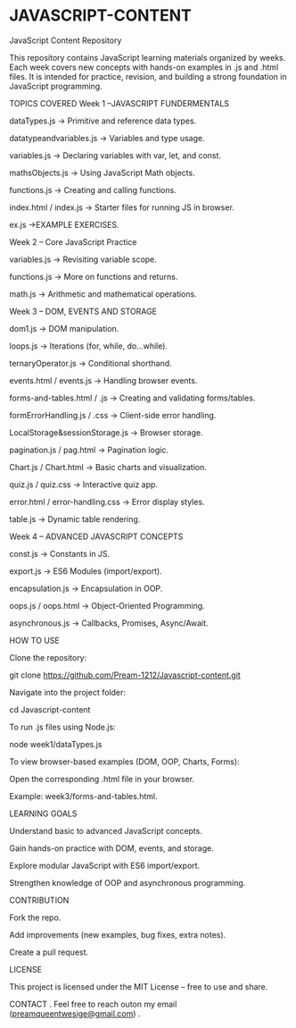 # JAVASCRIPT-CONTENT
JavaScript Content Repository

This repository contains JavaScript learning materials organized by weeks. Each week covers new concepts with hands-on examples in .js and .html files. It is intended for practice, revision, and building a strong foundation in JavaScript programming.


TOPICS COVERED
 Week 1 –JAVASCRIPT FUNDERMENTALS

dataTypes.js → Primitive and reference data types.

datatypeandvariables.js → Variables and type usage.

variables.js → Declaring variables with var, let, and const.

mathsObjects.js → Using JavaScript Math objects.

functions.js → Creating and calling functions.

index.html / index.js → Starter files for running JS in browser.



ex.js →EXAMPLE EXERCISES.

Week 2 – Core JavaScript Practice

variables.js → Revisiting variable scope.

functions.js → More on functions and returns.

math.js → Arithmetic and mathematical operations.



 Week 3 – DOM, EVENTS AND STORAGE

dom1.js → DOM manipulation.

loops.js → Iterations (for, while, do...while).

ternaryOperator.js → Conditional shorthand.

events.html / events.js → Handling browser events.

forms-and-tables.html / .js → Creating and validating forms/tables.

formErrorHandling.js / .css → Client-side error handling.

LocalStorage&sessionStorage.js → Browser storage.

pagination.js / pag.html → Pagination logic.

Chart.js / Chart.html → Basic charts and visualization.

quiz.js / quiz.css → Interactive quiz app.

error.html / error-handling.css → Error display styles.

table.js → Dynamic table rendering.



 Week 4 – ADVANCED JAVASCRIPT CONCEPTS

const.js → Constants in JS.

export.js → ES6 Modules (import/export).

encapsulation.js → Encapsulation in OOP.

oops.js / oops.html → Object-Oriented Programming.

asynchronous.js → Callbacks, Promises, Async/Await.



 HOW TO USE 

Clone the repository:

git clone https://github.com/Pream-1212/Javascript-content.git


Navigate into the project folder:

cd Javascript-content


To run .js files using Node.js:

node week1/dataTypes.js


To view browser-based examples (DOM, OOP, Charts, Forms):

Open the corresponding .html file in your browser.

Example: week3/forms-and-tables.html.



 LEARNING GOALS

Understand basic to advanced JavaScript concepts.

Gain hands-on practice with DOM, events, and storage.

Explore modular JavaScript with ES6 import/export.

Strengthen knowledge of OOP and asynchronous programming.



CONTRIBUTION

Fork the repo.

Add improvements (new examples, bug fixes, extra notes).

Create a pull request.



 LICENSE

This project is licensed under the MIT License – free to use and share.


CONTACT .
Feel free to reach outon my email (preamqueentwesige@gmail.com) .
